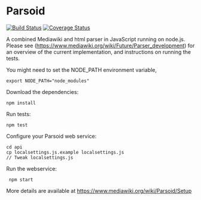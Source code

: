 Parsoid
=======

[![Build Status](https://travis-ci.org/Wikia/mediawiki-services-parsoid.svg?branch=master)](https://travis-ci.org/Wikia/mediawiki-services-parsoid)
[![Coverage Status](https://coveralls.io/repos/github/Wikia/mediawiki-services-parsoid/badge.svg?branch=master)](https://coveralls.io/github/Wikia/mediawiki-services-parsoid?branch=SUS-2422)

A combined Mediawiki and html parser in JavaScript running on node.js. Please
see (https://www.mediawiki.org/wiki/Future/Parser_development) for an overview
of the current implementation, and instructions on running the tests.

You might need to set the NODE_PATH environment variable,
```shell
export NODE_PATH="node_modules"
```

Download the dependencies:
```shell
npm install
```

Run tests:
```shell
npm test
```

Configure your Parsoid web service:
```shell
cd api
cp localsettings.js.example localsettings.js
// Tweak localsettings.js
```

Run the webservice:
```shell
 npm start
```

More details are available at https://www.mediawiki.org/wiki/Parsoid/Setup
